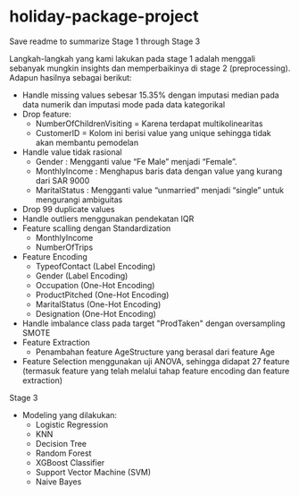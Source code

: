 # holiday-package-project
Save readme to summarize Stage 1 through Stage 3

Langkah-langkah yang kami lakukan pada stage 1 adalah menggali sebanyak mungkin insights dan memperbaikinya di stage 2 (preprocessing). Adapun hasilnya sebagai berikut:
- Handle missing values sebesar 15.35% dengan imputasi median pada data numerik dan imputasi mode pada data kategorikal
- Drop feature:
  - NumberOfChildrenVisiting = Karena terdapat multikolinearitas
  -  CustomerID = Kolom ini berisi value yang unique sehingga tidak akan membantu pemodelan
- Handle value tidak rasional 
  - Gender : Mengganti value “Fe Male” menjadi “Female”.
  - MonthlyIncome : Menghapus baris data dengan value yang kurang dari SAR 9000
  - MaritalStatus : Mengganti value “unmarried” menjadi “single” untuk mengurangi ambiguitas
- Drop 99 duplicate values
- Handle outliers menggunakan pendekatan IQR
- Feature scalling dengan Standardization
  - MonthlyIncome
  - NumberOfTrips
- Feature Encoding
  - TypeofContact (Label Encoding)
  - Gender (Label Encoding)
  - Occupation (One-Hot Encoding)
  - ProductPitched (One-Hot Encoding)
  - MaritalStatus (One-Hot Encoding)
  - Designation (One-Hot Encoding)
- Handle imbalance class pada target "ProdTaken" dengan oversampling SMOTE
- Feature Extraction 
  - Penambahan feature AgeStructure yang berasal dari feature Age
- Feature Selection menggunakan uji ANOVA, sehingga didapat 27 feature (termasuk feature yang telah melalui tahap feature encoding dan feature extraction)

Stage 3
- Modeling yang dilakukan: 
  - Logistic Regression
  - KNN
  - Decision Tree
  - Random Forest
  - XGBoost Classifier
  - Support Vector Machine (SVM)
  - Naive Bayes


